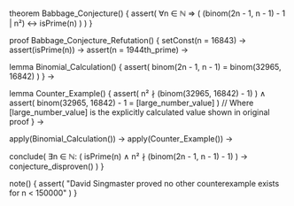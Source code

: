 theorem Babbage_Conjecture() {
  assert(
    ∀n ∈ ℕ ⇒ (
      (binom(2n - 1, n - 1) - 1 | n²) ↔ isPrime(n)
    )
  )
}

proof Babbage_Conjecture_Refutation() {
  setConst(n = 16843) →
  assert(isPrime(n)) →
  assert(n = 1944th_prime) →
  
  lemma Binomial_Calculation() {
    assert(
      binom(2n - 1, n - 1) = 
      binom(32965, 16842)
    )
  } →

  lemma Counter_Example() {
    assert(
      n² ∤ (binom(32965, 16842) - 1)
    ) ∧
    assert(
      binom(32965, 16842) - 1 = [large_number_value]
    )
    // Where [large_number_value] is the explicitly calculated value shown in original proof
  } →

  apply(Binomial_Calculation()) →
  apply(Counter_Example()) →
  
  conclude(
    ∃n ∈ ℕ: (
      isPrime(n) ∧ 
      n² ∤ (binom(2n - 1, n - 1) - 1)
    ) →
    conjecture_disproven()
  )
}

note() {
  assert(
    "David Singmaster proved no other counterexample exists for n < 150000"
  )
}
